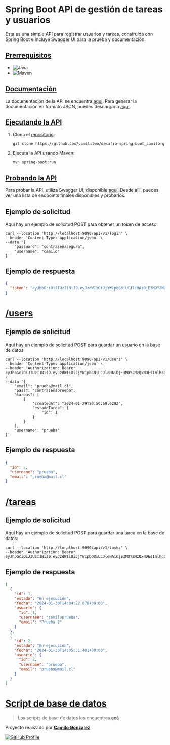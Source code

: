 # Spring Boot API de gestión de tareas y usuarios

Esta es una simple API para registrar usuarios y tareas, construida con Spring Boot e incluye Swagger UI para la prueba y documentación.

## <u>Prerrequisitos</u>
* ![Java](https://img.shields.io/badge/Java-17%2B-brightgreen)
* ![Maven](https://img.shields.io/badge/Maven-3%2B-blue)

## <u>Documentación</u>
La documentación de la API se encuentra [aquí](http://localhost:9090/swagger-ui/). Para generar la documentación en formato JSON, puedes descargarla [aquí](http://localhost:9090/v3/api-docs).

## <u>Ejecutando la API</u>
1. Clona el [repositorio](https://github.com/camilitwo/desafio-spring-boot_camilo-g):
    ```shell
    git clone https://github.com/camilitwo/desafio-spring-boot_camilo-g
    ```

2. Ejecuta la API usando Maven:
    ```shell
    mvn spring-boot:run
    ```

## <u>Probando la API</u>
Para probar la API, utiliza Swagger UI, disponible [aquí](http://localhost:9090/swagger-ui/). Desde allí, puedes ver una lista de endpoints finales disponibles y probarlos.


## Ejemplo de solicitud
####
Aquí hay un ejemplo de solicitud POST para obtener un token de acceso:

```shell
curl --location 'http://localhost:9090/api/v1/login' \
--header 'Content-Type: application/json' \
--data '{
    "password": "contraseñasegura",
    "username": "camilo"
}'
```

## Ejemplo de respuesta
####
```json
{
  "token": "eyJhbGciOiJIUzI1NiJ9.eyJzdWIiOiJjYW1pbG8iLCJleHAiOjE3MDY2MzQxNDEsImlhdCI6MTcwNjYyMzM0MX0.1W5M8xpHbCuU4kNl5h3L9SAxEZ0vULx6ZWFRFdeNCao"
}
```

# <u>/users</u>
## Ejemplo de solicitud
####
Aquí hay un ejemplo de solicitud POST para guardar un usuario en la base de datos:

```shell
curl --location 'http://localhost:9090/api/v1/users' \
--header 'Content-Type: application/json' \
--header 'Authorization: Bearer eyJhbGciOiJIUzI1NiJ9.eyJzdWIiOiJjYW1pbG8iLCJleHAiOjE3MDY2MzQxNDEsImlhdCI6MTcwNjYyMzM0MX0.1W5M8xpHbCuU4kNl5h3L9SAxEZ0vULx6ZWFRFdeNCao' \
--data '{
    "email": "prueba@mail.cl",
    "pass": "contraseñaprueba",
    "tareas": [
        {
            "createdAt": "2024-01-29T20:50:59.629Z",
            "estadoTarea": {
                "id": 1
            }
        }
    ],
    "username": "prueba"
}'
```

## Ejemplo de respuesta
####
```json
{
  "id": 2,
  "username": "prueba",
  "email": "prueba@mail.cl"
}
```

# <u>/tareas</u>
## Ejemplo de solicitud
####
Aquí hay un ejemplo de solicitud POST para guardar una tarea en la base de datos:

```shell
curl --location 'http://localhost:9090/api/v1/tasks' \
--header 'Authorization: Bearer eyJhbGciOiJIUzI1NiJ9.eyJzdWIiOiJjYW1pbG8iLCJleHAiOjE3MDY2MzQxNDEsImlhdCI6MTcwNjYyMzM0MX0.1W5M8xpHbCuU4kNl5h3L9SAxEZ0vULx6ZWFRFdeNCao'
```

## Ejemplo de respuesta
####
```json
[
  {
    "id": 1,
    "estado": "En ejecución",
    "fecha": "2024-01-30T14:04:22.070+00:00",
    "usuario": {
      "id": 1,
      "username": "camiloprueba",
      "email": "Prueba 2"
    }
  },
  {
    "id": 2,
    "estado": "En ejecución",
    "fecha": "2024-01-30T14:05:31.401+00:00",
    "usuario": {
      "id": 2,
      "username": "prueba",
      "email": "prueba@mail.cl"
    }
  }
]
```


# <u>Script de base de datos</u>
> Los scripts de base de datos los encuentras [acá](src/main/resources/data.sql)




Proyecto realizado por [<u>__Camilo Gonzalez__</u>](https://www.linkedin.com/in/camilo-gonzalez-villalobos-2ba062a4/)

[![GitHub Profile](https://img.shields.io/badge/GitHub-camilitwo-green?style=flat&logo=github)](https://github.com/camilitwo)
